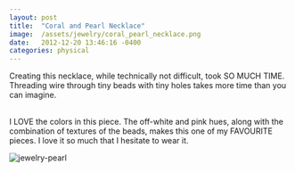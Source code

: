 ```yaml
---
layout: post
title:  "Coral and Pearl Necklace"
image:	/assets/jewelry/coral_pearl_necklace.png
date:   2012-12-20 13:46:16 -0400
categories: physical
---
```

Creating this necklace, while technically not difficult, took SO MUCH TIME. Threading wire through tiny beads with tiny holes takes more time than you can imagine. 
<br><br>

I LOVE the colors in this piece. The off-white and pink hues, along with the combination of textures of the beads, makes this one of my FAVOURITE pieces. I love it so much that I hesitate to wear it.

![jewelry-pearl](/assets/jewelry/coral_pearl_necklace.png)

